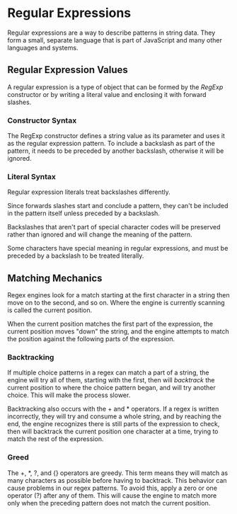 # Regular Expressions

Regular expressions are a way to describe patterns in string data. They form a small, separate language that is part of JavaScript and many other languages and systems.

## Regular Expression Values

A regular expression is a type of object that can be formed by the *RegExp* constructor or by writing a literal value and enclosing it with forward slashes.

### Constructor Syntax

The RegExp constructor defines a string value as its parameter and uses it as the regular expression pattern. To include a backslash as part of the pattern, it needs to be preceded by another backslash, otherwise it will be ignored.

### Literal Syntax

Regular expression literals treat backslashes differently. 

Since forwards slashes start and conclude a pattern, they can't be included in the pattern itself unless preceded by a backslash.

Backslashes that aren't part of special character codes will be preserved rather than ignored and will change the meaning of the pattern.

Some characters have special meaning in regular expressions, and must be preceded by a backslash to be treated literally.

## Matching Mechanics

Regex engines look for a match starting at the first character in a string then move on to the second, and so on. Where the engine is currently scanning is called the current position.

When the current position matches the first part of the expression, the current position moves "down" the string, and the engine attempts to match the position against the following parts of the expression.

### Backtracking

If multiple choice patterns in a regex can match a part of a string, the engine will try all of them, starting with the first, then will *backtrack* the current position to where the choice pattern began, and will try another choice. This will make the process slower.

Backtracking also occurs with the + and * operators. If a regex is written incorrectly, they will try and consume a whole string, and by reaching the end, the engine recognizes there is still parts of the expression to check, then will backtrack the current position one character at a time, trying to match the rest of the expression.

### Greed

The +, *, ?, and {} operators are greedy. This term means they will match as many characters as possible before having to backtrack. This behavior can cause problems in our regex patterns. To avoid this, apply a zero or one operator (?) after any of them. This will cause the engine to match more only when the preceding pattern does not match the current position.
